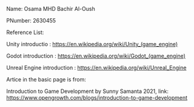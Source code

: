 Name: Osama MHD Bachir Al-Oush

PNumber: 2630455


Reference List:

Unity introductio : https://en.wikipedia.org/wiki/Unity_(game_engine)

Godot introduction : https://en.wikipedia.org/wiki/Godot_(game_engine)

Unreal Engine introduction : https://en.wikipedia.org/wiki/Unreal_Engine

Artice in the basic page is from:

Introduction to Game Development by Sunny Samanta 2021, link: https://www.opengrowth.com/blogs/introduction-to-game-development
